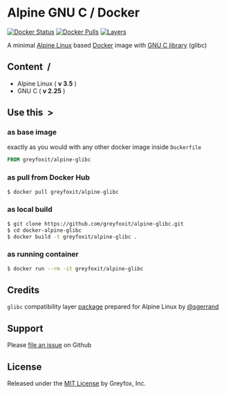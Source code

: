 # Alpine GNU C / Docker

[![Docker Status][docker-shield]][docker-link] [![Docker Pulls][pulls-shield]][pulls-link] [![Layers][layers-shield]][layers-link]

A minimal [Alpine Linux](https://hub.docker.com/r/_/alpine/) based [Docker](https://www.docker.com/) image with [GNU C library](https://www.gnu.org/software/libc/) (glibc)

## Content &nbsp;/

- Alpine Linux ( **v 3.5** )
- GNU C ( **v 2.25** )

## Use this &nbsp;>

### as base image

exactly as you would with any other docker image inside `Dockerfile`

```Dockerfile
FROM greyfoxit/alpine-glibc
```

### as pull from Docker Hub

```sh
$ docker pull greyfoxit/alpine-glibc
```

### as local build

```sh
$ git clone https://github.com/greyfoxit/alpine-glibc.git
$ cd docker-alpine-glibc
$ docker build -t greyfoxit/alpine-glibc .
```

### as running container

```sh
$ docker run --rm -it greyfoxit/alpine-glibc
```

## Credits

`glibc` compatibility layer [package](https://github.com/sgerrand/alpine-pkg-glibc) prepared for Alpine Linux by [@sgerrand](https://github.com/sgerrand)

## Support

Please [file an issue](https://github.com/greyfoxit/alpine-glibc/issues) on Github

## License

Released under the [MIT License](#LICENSE) by Greyfox, Inc.

[docker-shield]: https://img.shields.io/docker/build/greyfoxit/alpine-glibc.svg
[docker-link]: https://hub.docker.com/r/greyfoxit/alpine-glibc/

[pulls-shield]: https://img.shields.io/docker/pulls/greyfoxit/alpine-glibc.svg
[pulls-link]: https://hub.docker.com/r/greyfoxit/alpine-glibc/

[layers-shield]: https://images.microbadger.com/badges/image/greyfoxit/alpine-glibc.svg
[layers-link]: https://microbadger.com/images/greyfoxit/alpine-glibc
